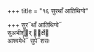 +++
title = "१६ सुरथाँ आतिथिग्वे"

+++
सुर᳓थाँ आतिथिग्वे᳓  
सुअभीशूँ᳓र् आ᳐र्क्षे᳓  
आश्वमेधे᳓ सुपे᳓शसः